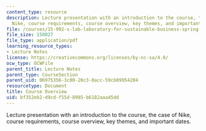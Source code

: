 ```yaml
---
content_type: resource
description: Lecture presentation with an introduction to the course, the case of
  Nike, course requirements, course overview, key themes, and important dates.
file: /courses/15-992-s-lab-laboratory-for-sustainable-business-spring-2008/bf352eb2d9cdf55d8985b6182aaa45dd_lec_01.pdf
file_size: 150027
file_type: application/pdf
learning_resource_types:
- Lecture Notes
license: https://creativecommons.org/licenses/by-nc-sa/4.0/
ocw_type: OCWFile
parent_title: Lecture Notes
parent_type: CourseSection
parent_uid: 06975356-3c00-20c3-8acc-59cb09954204
resourcetype: Document
title: Course Overview
uid: bf352eb2-d9cd-f55d-8985-b6182aaa45dd
---
```

Lecture presentation with an introduction to the course, the case of Nike, course requirements, course overview, key themes, and important dates.